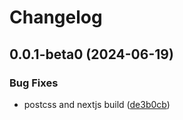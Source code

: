 # Changelog

## 0.0.1-beta0 (2024-06-19)


### Bug Fixes

* postcss and nextjs build ([de3b0cb](https://github.com/monerium/js-monorepo/commit/de3b0cb5ee2484760c2be9baeb6f468bd1aaf13e))
